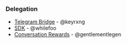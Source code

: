 ### Delegation

- [Telegram Bridge](https://github.com/ubiquity-os/telegram-bridge) - @keyrxng
- [SDK](https://github.com/ubiquity-os/sdk) - @whilefoo
- [Conversation Rewards](https://github.com/ubiquity-os/conversation-rewards) - @gentlementlegen
